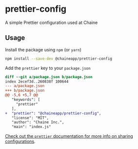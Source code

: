# prettier-config
A simple Prettier configuration used at Chaine


## Usage

Install the package using `npm` (or `yarn`)

```sh
npm install --save-dev @chaineapp/prettier-config
```

Add the `prettier` key to your `package.json`

```diff
diff --git a/package.json b/package.json
index 2ecef3d..260838f 100644
--- a/package.json
+++ b/package.json
@@ -5,6 +5,7 @@
   "keywords": [
     "prettier"
   ],
+  "prettier": "@chaineapp/prettier-config",
   "license": "MIT",
   "author": "Chaine Inc.",
   "main": "index.js"
 ```
 
 [Check out the `prettier` documentation for more info on sharing configurations](https://prettier.io/docs/en/configuration.html#sharing-configurations).
